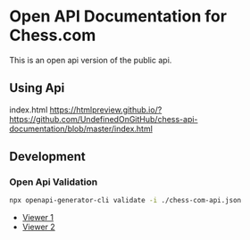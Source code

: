 # Open API Documentation for Chess.com

This is an open api version of the public api.

## Using Api
index.html
https://htmlpreview.github.io/?https://github.com/UndefinedOnGitHub/chess-api-documentation/blob/master/index.html

## Development

### Open Api Validation
```bash
npx openapi-generator-cli validate -i ./chess-com-api.json
```
* [Viewer 1](https://mrin9.github.io/OpenAPI-Viewer/#/load/)
* [Viewer 2](https://rapidocweb.com/examples/example2.html)